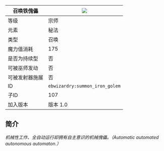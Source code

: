 | 召唤铁傀儡 |![](https://github.com/Electroblob77/Wizardry/blob/1.12.2/src/main/resources/assets/ebwizardry/textures/spells/summon_iron_golem.png)|
|---|---|
| 等级 | 宗师 |
| 元素 | 秘法 |
| 类型 | 召唤 |
| 魔力值消耗 | 175 |
| 是否为持续型 | 否 |
| 可被巫师发动 | 否 |
| 可被发射器施展 | 否 |
| ID | `ebwizardry:summon_iron_golem` |
| 子ID | 107 |
| 加入版本 | 版本 1.0 |
## 简介
_机械性工作、全自动运行却拥有自主意识的机械傀儡。（Automatic automated autonomous automaton.）_
